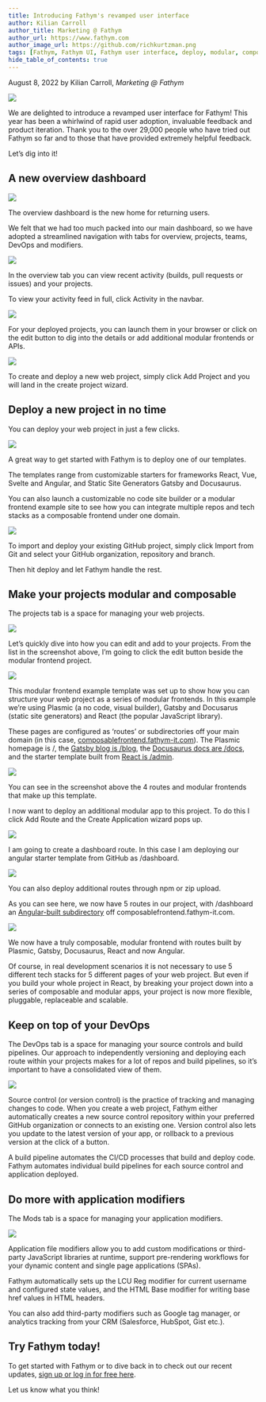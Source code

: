 ```yaml
---
title: Introducing Fathym's revamped user interface
author: Kilian Carroll
author_title: Marketing @ Fathym
author_url: https://www.fathym.com
author_image_url: https://github.com/richkurtzman.png
tags: [Fathym, Fathym UI, Fathym user interface, deploy, modular, composable, devops]
hide_table_of_contents: true
---
```


August 8, 2022 by Kilian Carroll, _Marketing @ Fathym_

![](https://www.fathym.com/img/fathymbubbles.png)

We are delighted to introduce a revamped user interface for Fathym! This year has been a whirlwind of rapid user adoption, invaluable feedback and product iteration. Thank you to the over 29,000 people who have tried out Fathym so far and to those that have provided extremely helpful feedback. 

Let’s dig into it! 

## A new overview dashboard 

![](https://www.fathym.com/img/ui1.png)

The overview dashboard is the new home for returning users.  

We felt that we had too much packed into our main dashboard, so we have adopted a streamlined navigation with tabs for overview, projects, teams, DevOps and modifiers. 

![](https://www.fathym.com/img/ui2a.png) 

In the overview tab you can view recent activity (builds, pull requests or issues) and your projects. 

To view your activity feed in full, click Activity in the navbar.  

![](https://www.fathym.com/img/ui2.png) 

For your deployed projects, you can launch them in your browser or click on the edit button to dig into the details or add additional modular frontends or APIs. 

![](https://www.fathym.com/img/ui3.png) 

To create and deploy a new web project, simply click Add Project and you will land in the create project wizard. 

## Deploy a new project in no time  

You can deploy your web project in just a few clicks. 

![](https://www.fathym.com/img/ui4.png) 

A great way to get started with Fathym is to deploy one of our templates. 

The templates range from customizable starters for frameworks React, Vue, Svelte and Angular, and Static Site Generators Gatsby and Docusaurus. 

You can also launch a customizable no code site builder or a modular frontend example site to see how you can integrate multiple repos and tech stacks as a composable frontend under one domain. 

![](https://www.fathym.com/img/ui5.png) 

To import and deploy your existing GitHub project, simply click Import from Git and select your GitHub organization, repository and branch.  

Then hit deploy and let Fathym handle the rest. 

## Make your projects modular and composable  

The projects tab is a space for managing your web projects. 

![](https://www.fathym.com/img/ui6.png) 

Let’s quickly dive into how you can edit and add to your projects. From the list in the screenshot above, I’m going to click the edit button beside the modular frontend project. 

![](https://www.fathym.com/img/ui7.png) 


This modular frontend example template was set up to show how you can structure your web project as a series of modular frontends. In this example we’re using Plasmic (a no code, visual builder), Gatsby and Docusarus (static site generators) and React (the popular JavaScript library). 

These pages are configured as ‘routes’ or subdirectories off your main domain (in this case, [composablefrontend.fathym-it.com](https://composablefrontend.fathym-it.com)). The Plasmic homepage is /, the [Gatsby blog is /blog](https://composablefrontend.fathym-it.com/blog), the [Docusaurus docs are /docs](https://composablefrontend.fathym-it.com/docs), and the starter template built from [React is /admin](https://composablefrontend.fathym-it.com/admin). 

![](https://www.fathym.com/img/ui8.png)

You can see in the screenshot above the 4 routes and modular frontends that make up this template. 

I now want to deploy an additional modular app to this project. To do this I click Add Route and the Create Application wizard pops up. 

![](https://www.fathym.com/img/ui9.png)

I am going to create a dashboard route. In this case I am deploying our angular starter template from GitHub as /dashboard. 

![](https://www.fathym.com/img/ui10.png)

You can also deploy additional routes through npm or zip upload.  

As you can see here, we now have 5 routes in our project, with /dashboard an [Angular-built subdirectory](https://composablefrontend.fathym-it.com/dashboard/) off composablefrontend.fathym-it.com. 

![](https://www.fathym.com/img/ui11.png)

We now have a truly composable, modular frontend with routes built by Plasmic, Gatsby, Docusaurus, React and now Angular.  

Of course, in real development scenarios it is not necessary to use 5 different tech stacks for 5 different pages of your web project. But even if you build your whole project in React, by breaking your project down into a series of composable and modular apps, your project is now more flexible, pluggable, replaceable and scalable. 

## Keep on top of your DevOps 

The DevOps tab is a space for managing your source controls and build pipelines. Our approach to independently versioning and deploying each route within your projects makes for a lot of repos and build pipelines, so it’s important to have a consolidated view of them.  

![](https://www.fathym.com/img/ui12.png) 

Source control (or version control) is the practice of tracking and managing changes to code. When you create a web project, Fathym either automatically creates a new source control repository within your preferred GitHub organization or connects to an existing one. Version control also lets you update to the latest version of your app, or rollback to a previous version at the click of a button. 

A build pipeline automates the CI/CD processes that build and deploy code. Fathym automates individual build pipelines for each source control and application deployed. 

## Do more with application modifiers 

The Mods tab is a space for managing your application modifiers. 

![](https://www.fathym.com/img/ui13.png) 

Application file modifiers allow you to add custom modifications or third-party JavaScript libraries at runtime, support pre-rendering workflows for your dynamic content and single page applications (SPAs).  

Fathym automatically sets up the LCU Reg modifier for current username and configured state values, and the HTML Base modifier for writing base href values in HTML headers. 

You can also add third-party modifiers such as Google tag manager, or analytics tracking from your CRM (Salesforce, HubSpot, Gist etc.). 

## Try Fathym today! 

To get started with Fathym or to dive back in to check out our recent updates, [sign up or log in for free here](https://www.fathym.com/dashboard). 

Let us know what you think! 